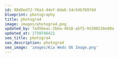 ```yaml
---
id: 98d8ed72-76a3-44ef-8da6-14c54b7897dd
blueprint: photography
title: photogra4
image: images/photogra4.png
updated_by: 7a456eac-2bba-4018-a5f5-91500218e80a
updated_at: 1750746421
seo_title: photogra4
seo_description: photogra4
seo_image: 'images/Kia Weds OG Image.png'
---
```

